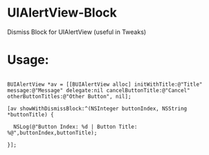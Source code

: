 UIAlertView-Block
=================

Dismiss Block for UIAlertView (useful in Tweaks)

Usage:
=====

```

BUIAlertView *av = [[BUIAlertView alloc] initWithTitle:@"Title" message:@"Message" delegate:nil cancelButtonTitle:@"Cancel" otherButtonTitles:@"Other Button", nil];

[av showWithDismissBlock:^(NSInteger buttonIndex, NSString *buttonTitle) {
        
  NSLog(@"Button Index: %d | Button Title: %@",buttonIndex,buttonTitle);
       
}];
    
```
